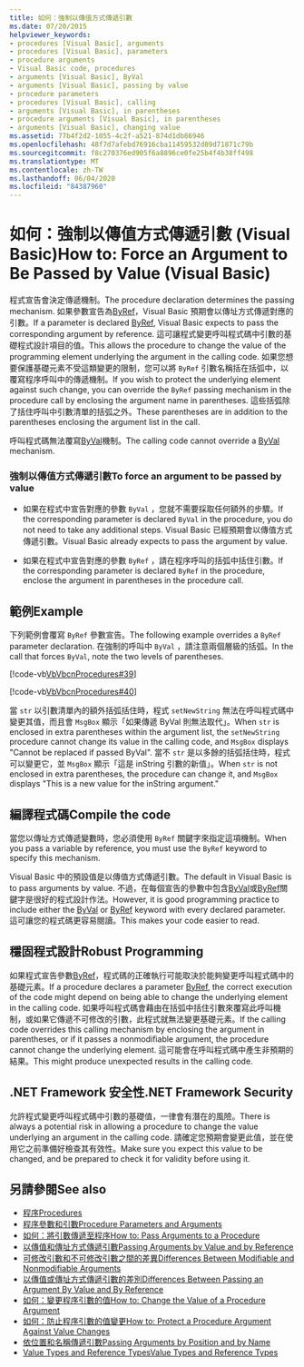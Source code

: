 ```yaml
---
title: 如何：強制以傳值方式傳遞引數
ms.date: 07/20/2015
helpviewer_keywords:
- procedures [Visual Basic], arguments
- procedures [Visual Basic], parameters
- procedure arguments
- Visual Basic code, procedures
- arguments [Visual Basic], ByVal
- arguments [Visual Basic], passing by value
- procedure parameters
- procedures [Visual Basic], calling
- arguments [Visual Basic], in parentheses
- procedure arguments [Visual Basic], in parentheses
- arguments [Visual Basic], changing value
ms.assetid: 77b4f2d2-1055-4c2f-a521-874d1db86946
ms.openlocfilehash: 48f7d7afebd76916cba11459532d89d71871c79b
ms.sourcegitcommit: f8c270376ed905f6a8896ce0fe25b4f4b38ff498
ms.translationtype: MT
ms.contentlocale: zh-TW
ms.lasthandoff: 06/04/2020
ms.locfileid: "84387960"
---
```

# <a name="how-to-force-an-argument-to-be-passed-by-value-visual-basic"></a><span data-ttu-id="7fa44-102">如何：強制以傳值方式傳遞引數 (Visual Basic)</span><span class="sxs-lookup"><span data-stu-id="7fa44-102">How to: Force an Argument to Be Passed by Value (Visual Basic)</span></span>
<span data-ttu-id="7fa44-103">程式宣告會決定傳遞機制。</span><span class="sxs-lookup"><span data-stu-id="7fa44-103">The procedure declaration determines the passing mechanism.</span></span> <span data-ttu-id="7fa44-104">如果參數宣告為[ByRef](../../../language-reference/modifiers/byref.md)，Visual Basic 預期會以傳址方式傳遞對應的引數。</span><span class="sxs-lookup"><span data-stu-id="7fa44-104">If a parameter is declared [ByRef](../../../language-reference/modifiers/byref.md), Visual Basic expects to pass the corresponding argument by reference.</span></span> <span data-ttu-id="7fa44-105">這可讓程式變更呼叫程式碼中引數的基礎程式設計項目的值。</span><span class="sxs-lookup"><span data-stu-id="7fa44-105">This allows the procedure to change the value of the programming element underlying the argument in the calling code.</span></span> <span data-ttu-id="7fa44-106">如果您想要保護基礎元素不受這類變更的限制，您可以將 `ByRef` 引數名稱括在括弧中，以覆寫程序呼叫中的傳遞機制。</span><span class="sxs-lookup"><span data-stu-id="7fa44-106">If you wish to protect the underlying element against such change, you can override the `ByRef` passing mechanism in the procedure call by enclosing the argument name in parentheses.</span></span> <span data-ttu-id="7fa44-107">這些括弧除了括住呼叫中引數清單的括弧之外。</span><span class="sxs-lookup"><span data-stu-id="7fa44-107">These parentheses are in addition to the parentheses enclosing the argument list in the call.</span></span>  
  
 <span data-ttu-id="7fa44-108">呼叫程式碼無法覆寫[ByVal](../../../language-reference/modifiers/byval.md)機制。</span><span class="sxs-lookup"><span data-stu-id="7fa44-108">The calling code cannot override a [ByVal](../../../language-reference/modifiers/byval.md) mechanism.</span></span>  
  
### <a name="to-force-an-argument-to-be-passed-by-value"></a><span data-ttu-id="7fa44-109">強制以傳值方式傳遞引數</span><span class="sxs-lookup"><span data-stu-id="7fa44-109">To force an argument to be passed by value</span></span>  
  
- <span data-ttu-id="7fa44-110">如果在程式中宣告對應的參數 `ByVal` ，您就不需要採取任何額外的步驟。</span><span class="sxs-lookup"><span data-stu-id="7fa44-110">If the corresponding parameter is declared `ByVal` in the procedure, you do not need to take any additional steps.</span></span> <span data-ttu-id="7fa44-111">Visual Basic 已經預期會以傳值方式傳遞引數。</span><span class="sxs-lookup"><span data-stu-id="7fa44-111">Visual Basic already expects to pass the argument by value.</span></span>  
  
- <span data-ttu-id="7fa44-112">如果在程式中宣告對應的參數 `ByRef` ，請在程序呼叫的括弧中括住引數。</span><span class="sxs-lookup"><span data-stu-id="7fa44-112">If the corresponding parameter is declared `ByRef` in the procedure, enclose the argument in parentheses in the procedure call.</span></span>  
  
## <a name="example"></a><span data-ttu-id="7fa44-113">範例</span><span class="sxs-lookup"><span data-stu-id="7fa44-113">Example</span></span>  
 <span data-ttu-id="7fa44-114">下列範例會覆寫 `ByRef` 參數宣告。</span><span class="sxs-lookup"><span data-stu-id="7fa44-114">The following example overrides a `ByRef` parameter declaration.</span></span> <span data-ttu-id="7fa44-115">在強制的呼叫中 `ByVal` ，請注意兩個層級的括弧。</span><span class="sxs-lookup"><span data-stu-id="7fa44-115">In the call that forces `ByVal`, note the two levels of parentheses.</span></span>  
  
 [!code-vb[VbVbcnProcedures#39](~/samples/snippets/visualbasic/VS_Snippets_VBCSharp/VbVbcnProcedures/VB/Class1.vb#39)]  
  
 [!code-vb[VbVbcnProcedures#40](~/samples/snippets/visualbasic/VS_Snippets_VBCSharp/VbVbcnProcedures/VB/Class1.vb#40)]  
  
 <span data-ttu-id="7fa44-116">當 `str` 以引數清單內的額外括弧括住時，程式 `setNewString` 無法在呼叫程式碼中變更其值，而且會 `MsgBox` 顯示「如果傳遞 ByVal 則無法取代」。</span><span class="sxs-lookup"><span data-stu-id="7fa44-116">When `str` is enclosed in extra parentheses within the argument list, the `setNewString` procedure cannot change its value in the calling code, and `MsgBox` displays "Cannot be replaced if passed ByVal".</span></span> <span data-ttu-id="7fa44-117">當不 `str` 是以多餘的括弧括住時，程式可以變更它，並 `MsgBox` 顯示「這是 inString 引數的新值」。</span><span class="sxs-lookup"><span data-stu-id="7fa44-117">When `str` is not enclosed in extra parentheses, the procedure can change it, and `MsgBox` displays "This is a new value for the inString argument."</span></span>  
  
## <a name="compile-the-code"></a><span data-ttu-id="7fa44-118">編譯程式碼</span><span class="sxs-lookup"><span data-stu-id="7fa44-118">Compile the code</span></span>  
 <span data-ttu-id="7fa44-119">當您以傳址方式傳遞變數時，您必須使用 `ByRef` 關鍵字來指定這項機制。</span><span class="sxs-lookup"><span data-stu-id="7fa44-119">When you pass a variable by reference, you must use the `ByRef` keyword to specify this mechanism.</span></span>  
  
 <span data-ttu-id="7fa44-120">Visual Basic 中的預設值是以傳值方式傳遞引數。</span><span class="sxs-lookup"><span data-stu-id="7fa44-120">The default in Visual Basic is to pass arguments by value.</span></span> <span data-ttu-id="7fa44-121">不過，在每個宣告的參數中包含[ByVal](../../../language-reference/modifiers/byval.md)或[ByRef](../../../language-reference/modifiers/byref.md)關鍵字是很好的程式設計作法。</span><span class="sxs-lookup"><span data-stu-id="7fa44-121">However, it is good programming practice to include either the [ByVal](../../../language-reference/modifiers/byval.md) or [ByRef](../../../language-reference/modifiers/byref.md) keyword with every declared parameter.</span></span> <span data-ttu-id="7fa44-122">這可讓您的程式碼更容易閱讀。</span><span class="sxs-lookup"><span data-stu-id="7fa44-122">This makes your code easier to read.</span></span>  
  
## <a name="robust-programming"></a><span data-ttu-id="7fa44-123">穩固程式設計</span><span class="sxs-lookup"><span data-stu-id="7fa44-123">Robust Programming</span></span>  
 <span data-ttu-id="7fa44-124">如果程式宣告參數[ByRef](../../../language-reference/modifiers/byref.md)，程式碼的正確執行可能取決於能夠變更呼叫程式碼中的基礎元素。</span><span class="sxs-lookup"><span data-stu-id="7fa44-124">If a procedure declares a parameter [ByRef](../../../language-reference/modifiers/byref.md), the correct execution of the code might depend on being able to change the underlying element in the calling code.</span></span> <span data-ttu-id="7fa44-125">如果呼叫程式碼會藉由在括弧中括住引數來覆寫此呼叫機制，或如果它傳遞不可修改的引數，此程式就無法變更基礎元素。</span><span class="sxs-lookup"><span data-stu-id="7fa44-125">If the calling code overrides this calling mechanism by enclosing the argument in parentheses, or if it passes a nonmodifiable argument, the procedure cannot change the underlying element.</span></span> <span data-ttu-id="7fa44-126">這可能會在呼叫程式碼中產生非預期的結果。</span><span class="sxs-lookup"><span data-stu-id="7fa44-126">This might produce unexpected results in the calling code.</span></span>  
  
## <a name="net-framework-security"></a><span data-ttu-id="7fa44-127">.NET Framework 安全性</span><span class="sxs-lookup"><span data-stu-id="7fa44-127">.NET Framework Security</span></span>  
 <span data-ttu-id="7fa44-128">允許程式變更呼叫程式碼中引數的基礎值，一律會有潛在的風險。</span><span class="sxs-lookup"><span data-stu-id="7fa44-128">There is always a potential risk in allowing a procedure to change the value underlying an argument in the calling code.</span></span> <span data-ttu-id="7fa44-129">請確定您預期會變更此值，並在使用它之前準備好檢查其有效性。</span><span class="sxs-lookup"><span data-stu-id="7fa44-129">Make sure you expect this value to be changed, and be prepared to check it for validity before using it.</span></span>  
  
## <a name="see-also"></a><span data-ttu-id="7fa44-130">另請參閱</span><span class="sxs-lookup"><span data-stu-id="7fa44-130">See also</span></span>

- [<span data-ttu-id="7fa44-131">程序</span><span class="sxs-lookup"><span data-stu-id="7fa44-131">Procedures</span></span>](./index.md)
- [<span data-ttu-id="7fa44-132">程序參數和引數</span><span class="sxs-lookup"><span data-stu-id="7fa44-132">Procedure Parameters and Arguments</span></span>](./procedure-parameters-and-arguments.md)
- [<span data-ttu-id="7fa44-133">如何：將引數傳遞至程序</span><span class="sxs-lookup"><span data-stu-id="7fa44-133">How to: Pass Arguments to a Procedure</span></span>](./how-to-pass-arguments-to-a-procedure.md)
- [<span data-ttu-id="7fa44-134">以傳值和傳址方式傳遞引數</span><span class="sxs-lookup"><span data-stu-id="7fa44-134">Passing Arguments by Value and by Reference</span></span>](./passing-arguments-by-value-and-by-reference.md)
- [<span data-ttu-id="7fa44-135">可修改引數和不可修改引數之間的差異</span><span class="sxs-lookup"><span data-stu-id="7fa44-135">Differences Between Modifiable and Nonmodifiable Arguments</span></span>](./differences-between-modifiable-and-nonmodifiable-arguments.md)
- [<span data-ttu-id="7fa44-136">以傳值或傳址方式傳遞引數的差別</span><span class="sxs-lookup"><span data-stu-id="7fa44-136">Differences Between Passing an Argument By Value and By Reference</span></span>](./differences-between-passing-an-argument-by-value-and-by-reference.md)
- [<span data-ttu-id="7fa44-137">如何：變更程序引數的值</span><span class="sxs-lookup"><span data-stu-id="7fa44-137">How to: Change the Value of a Procedure Argument</span></span>](./how-to-change-the-value-of-a-procedure-argument.md)
- [<span data-ttu-id="7fa44-138">如何：防止程序引數的值變更</span><span class="sxs-lookup"><span data-stu-id="7fa44-138">How to: Protect a Procedure Argument Against Value Changes</span></span>](./how-to-protect-a-procedure-argument-against-value-changes.md)
- [<span data-ttu-id="7fa44-139">依位置和名稱傳遞引數</span><span class="sxs-lookup"><span data-stu-id="7fa44-139">Passing Arguments by Position and by Name</span></span>](./passing-arguments-by-position-and-by-name.md)
- [<span data-ttu-id="7fa44-140">Value Types and Reference Types</span><span class="sxs-lookup"><span data-stu-id="7fa44-140">Value Types and Reference Types</span></span>](../data-types/value-types-and-reference-types.md)
